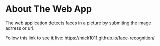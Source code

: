 <h1>About The Web App</h1>

The web application detects faces in a picture by submiting the image adrress or url.

Follow this link to see it live: https://mick1011.github.io/face-recognition/
